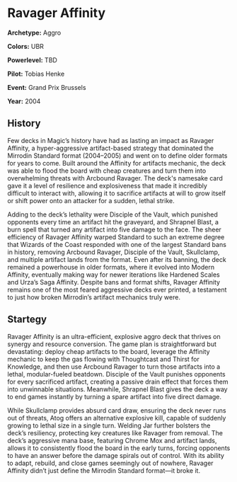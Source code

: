# Ravager Affinity

**Archetype:** Aggro

**Colors:** UBR

**Powerlevel:** TBD

**Pilot:** Tobias Henke

**Event:** Grand Prix Brussels

**Year:** 2004

## History

Few decks in Magic’s history have had as lasting an impact as Ravager Affinity, a hyper-aggressive artifact-based strategy that dominated the Mirrodin Standard format (2004–2005) and went on to define older formats for years to come. Built around the Affinity for artifacts mechanic, the deck was able to flood the board with cheap creatures and turn them into overwhelming threats with Arcbound Ravager. The deck's namesake card gave it a level of resilience and explosiveness that made it incredibly difficult to interact with, allowing it to sacrifice artifacts at will to grow itself or shift power onto an attacker for a sudden, lethal strike.

Adding to the deck’s lethality were Disciple of the Vault, which punished opponents every time an artifact hit the graveyard, and Shrapnel Blast, a burn spell that turned any artifact into five damage to the face. The sheer efficiency of Ravager Affinity warped Standard to such an extreme degree that Wizards of the Coast responded with one of the largest Standard bans in history, removing Arcbound Ravager, Disciple of the Vault, Skullclamp, and multiple artifact lands from the format. Even after its banning, the deck remained a powerhouse in older formats, where it evolved into Modern Affinity, eventually making way for newer iterations like Hardened Scales and Urza’s Saga Affinity. Despite bans and format shifts, Ravager Affinity remains one of the most feared aggressive decks ever printed, a testament to just how broken Mirrodin’s artifact mechanics truly were.

## Startegy

Ravager Affinity is an ultra-efficient, explosive aggro deck that thrives on synergy and resource conversion. The game plan is straightforward but devastating: deploy cheap artifacts to the board, leverage the Affinity mechanic to keep the gas flowing with Thoughtcast and Thirst for Knowledge, and then use Arcbound Ravager to turn those artifacts into a lethal, modular-fueled beatdown. Disciple of the Vault punishes opponents for every sacrificed artifact, creating a passive drain effect that forces them into unwinnable situations. Meanwhile, Shrapnel Blast gives the deck a way to end games instantly by turning a spare artifact into five direct damage.

While Skullclamp provides absurd card draw, ensuring the deck never runs out of threats, Atog offers an alternative explosive kill, capable of suddenly growing to lethal size in a single turn. Welding Jar further bolsters the deck’s resiliency, protecting key creatures like Ravager from removal. The deck’s aggressive mana base, featuring Chrome Mox and artifact lands, allows it to consistently flood the board in the early turns, forcing opponents to have an answer before the damage spirals out of control. With its ability to adapt, rebuild, and close games seemingly out of nowhere, Ravager Affinity didn’t just define the Mirrodin Standard format—it broke it.
